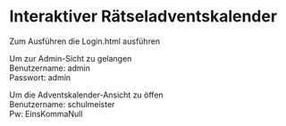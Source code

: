 # Interaktiver Rätseladventskalender
Zum Ausführen die Login.html ausführen 

Um zur Admin-Sicht zu gelangen  
Benutzername: admin   
Passwort: admin  

Um die Adventskalender-Ansicht zu öffen  
Benutzername: schulmeister  
Pw: EinsKommaNull  
